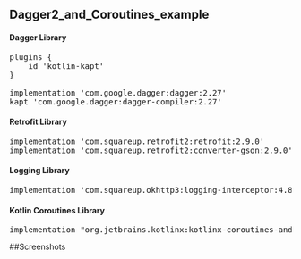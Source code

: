 ## Dagger2_and_Coroutines_example


#### Dagger Library
<pre>
plugins {
    id 'kotlin-kapt'
}

implementation 'com.google.dagger:dagger:2.27'
kapt 'com.google.dagger:dagger-compiler:2.27'
</pre>


#### Retrofit Library
<pre>
implementation 'com.squareup.retrofit2:retrofit:2.9.0'
implementation 'com.squareup.retrofit2:converter-gson:2.9.0'
</pre>


#### Logging Library
<pre>
implementation 'com.squareup.okhttp3:logging-interceptor:4.8.0'
</pre>


#### Kotlin Coroutines Library
<pre>
implementation "org.jetbrains.kotlinx:kotlinx-coroutines-android:1.3.6"
</pre>


##Screenshots

